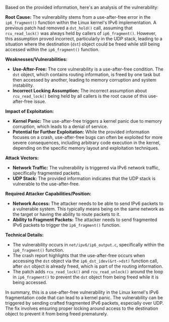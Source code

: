 Based on the provided information, here's an analysis of the vulnerability:

**Root Cause:**
The vulnerability stems from a use-after-free error in the `ip6_fragment()` function within the Linux kernel's IPv6 implementation. A previous patch had removed a `dst_hold()` call, assuming that `rcu_read_lock()` was always held by callers of `ip6_fragment()`. However, this assumption proved incorrect, particularly in the UDP stack, leading to a situation where the destination (`dst`) object could be freed while still being accessed within the `ip6_fragment()` function.

**Weaknesses/Vulnerabilities:**
- **Use-After-Free:** The core vulnerability is a use-after-free condition. The `dst` object, which contains routing information, is freed by one task but then accessed by another, leading to memory corruption and system instability.
- **Incorrect Locking Assumption:** The incorrect assumption about `rcu_read_lock()` being held by all callers is the root cause of this use-after-free issue.

**Impact of Exploitation:**
- **Kernel Panic:** The use-after-free triggers a kernel panic due to memory corruption, which leads to a denial of service.
- **Potential for Further Exploitation:** While the provided information focuses on a crash, use-after-free bugs can often be exploited for more severe consequences, including arbitrary code execution in the kernel, depending on the specific memory layout and exploitation techniques.

**Attack Vectors:**
- **Network Traffic:** The vulnerability is triggered via IPv6 network traffic, specifically fragmented packets. 
- **UDP Stack:** The provided information indicates that the UDP stack is vulnerable to the use-after-free.

**Required Attacker Capabilities/Position:**
- **Network Access:** The attacker needs to be able to send IPv6 packets to a vulnerable system. This typically means being on the same network as the target or having the ability to route packets to it.
- **Ability to Fragment Packets:** The attacker needs to send fragmented IPv6 packets to trigger the `ip6_fragment()` function.

**Technical Details:**

- The vulnerability occurs in `net/ipv6/ip6_output.c`, specifically within the `ip6_fragment()` function.
- The crash report highlights that the use-after-free occurs when accessing the `dst` object via the `ip6_dst_idev(&rt->dst)` function call, after `dst` object is already freed, which is part of the routing information.
- The patch adds `rcu_read_lock()` and `rcu_read_unlock()` around the loop in `ip6_fragment()` to prevent the `dst` object from being freed while it is being accessed.

In summary, this is a use-after-free vulnerability in the Linux kernel's IPv6 fragmentation code that can lead to a kernel panic. The vulnerability can be triggered by sending crafted fragmented IPv6 packets, especially over UDP. The fix involves ensuring proper locking around access to the destination object to prevent it from being freed prematurely.
